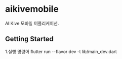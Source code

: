 # aikivemobile

AI Kive 모바일 어플리케이션.

## Getting Started

1.실행 명령어
flutter run --flavor dev -t lib/main_dev.dart
